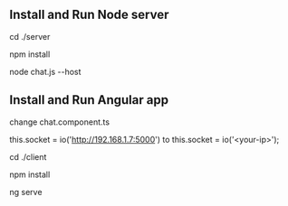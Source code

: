## Install and Run Node server

cd ./server

npm install

node chat.js --host <your-ip>

## Install and Run Angular app

change chat.component.ts

this.socket = io('http://192.168.1.7:5000') to this.socket = io('\<your-ip\>');

cd ./client

npm install

ng serve

